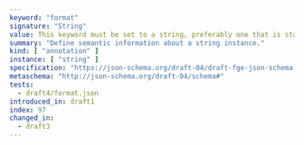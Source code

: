 ```yaml
---
keyword: "format"
signature: "String"
value: This keyword must be set to a string, preferably one that is standardized by JSON Schema to ensure interoperability
summary: "Define semantic information about a string instance."
kind: [ "annotation" ]
instance: [ "string" ]
specification: "https://json-schema.org/draft-04/draft-fge-json-schema-validation-00#rfc.section.7"
metaschema: "http://json-schema.org/draft-04/schema#"
tests:
  - draft4/format.json
introduced_in: draft1
index: 97
changed_in:
  - draft3
---
```

